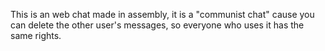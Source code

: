 This is an web chat made in assembly, it is a "communist chat" cause you can delete the other user's messages,
so everyone who uses it has the same rights.
